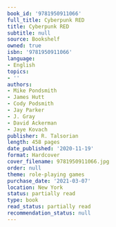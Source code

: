 ```yaml
---
book_id: '9781950911066'
full_title: Cyberpunk RED
title: Cyberpunk RED
subtitle: null
source: Bookshelf
owned: true
isbn: '9781950911066'
language:
- English
topics:
- ''
authors:
- Mike Pondsmith
- James Hutt
- Cody Podsmith
- Jay Parker
- J. Gray
- David Ackerman
- Jaye Kovach
publisher: R. Talsorian
length: 458 pages
date_published: '2020-11-19'
format: Hardcover
cover_filename: 9781950911066.jpg
order: null
theme: role-playing games
purchase_date: '2021-03-07'
location: New York
status: partially read
type: book
read_status: partially read
recommendation_status: null
---
```


